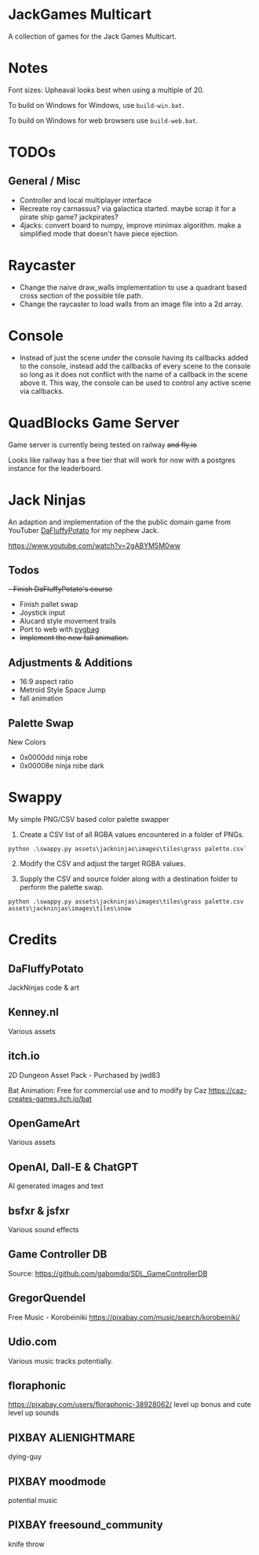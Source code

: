 # JackGames Multicart

A collection of games for the Jack Games Multicart.

# Notes

Font sizes: Upheaval looks best when using a multiple of 20.

To build on Windows for Windows, use `build-win.bat`.

To build on Windows for web browsers use `build-web.bat`.

# TODOs

## General / Misc

* Controller and local multiplayer interface
* Recreate roy carnassus? via galactica started. maybe scrap it for a pirate ship game? jackpirates?
* 4jacks: convert board to numpy, improve minimax algorithm. make a simplified mode that doesn't have piece ejection.

# Raycaster

* Change the naive draw_walls implementation to use a quadrant based cross section of the
possible tile path.
* Change the raycaster to load walls from an image file into a 2d array.

# Console

* Instead of just the scene under the console having its callbacks added to the console, instead add the callbacks of every scene to the console so long as it does not conflict with the name of a callback in the scene above it. This way, the console can be used to control any active scene via callbacks.

# QuadBlocks Game Server

Game server is currently being tested on railway ~~and fly.io~~

Looks like railway has a free tier that will work for now with a postgres instance for the leaderboard.

# Jack Ninjas

An adaption and implementation of the the public domain game from YouTuber
[DaFluffyPotato](https://www.youtube.com/@DaFluffyPotato) for my nephew Jack.

<https://www.youtube.com/watch?v=2gABYM5M0ww>

## Todos

~~- Finish DaFluffyPotato's course~~

* Finish pallet swap
* Joystick input
* Alucard style movement trails
* Port to web with [pygbag](https://pypi.org/project/pygbag/)
* ~~Implement the new fall animation.~~

## Adjustments & Additions

* 16:9 aspect ratio
* Metroid Style Space Jump
* fall animation

## Palette Swap

New Colors

* 0x0000dd ninja robe
* 0x00008e ninja robe dark

# Swappy

My simple PNG/CSV based color palette swapper

1. Create a CSV list of all RGBA values encountered in a folder of PNGs.

```
python .\swappy.py assets\jackninjas\images\tiles\grass palette.csv`
```

2. Modify the CSV and adjust the target RGBA values.

3. Supply the CSV and source folder along with a destination folder to
perform the palette swap.

```
python .\swappy.py assets\jackninjas\images\tiles\grass palette.csv assets\jackninjas\images\tiles\snow
```

# Credits

## DaFluffyPotato

JackNinjas code & art

## Kenney.nl

Various assets

## itch.io

2D Dungeon Asset Pack - Purchased by jwd83

Bat Animation: Free for commercial use and to modify by Caz
<https://caz-creates-games.itch.io/bat>

## OpenGameArt

Various assets

## OpenAI, Dall-E & ChatGPT

AI generated images and text

## bsfxr & jsfxr

Various sound effects

## Game Controller DB

Source: <https://github.com/gabomdq/SDL_GameControllerDB>

## GregorQuendel

Free Music - Korobeiniki
<https://pixabay.com/music/search/korobeiniki/>

## Udio.com

Various music tracks potentially.

## floraphonic

<https://pixabay.com/users/floraphonic-38928062/>
level up bonus and cute level up sounds

## PIXBAY ALIENIGHTMARE

dying-guy

## PIXBAY moodmode

potential music

## PIXBAY freesound_community

knife throw
